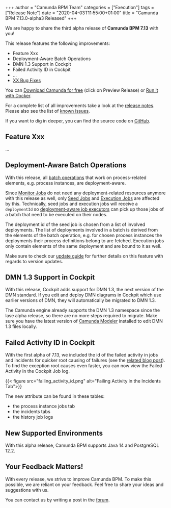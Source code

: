 +++
author = "Camunda BPM Team"
categories = ["Execution"]
tags = ["Release Note"]
date = "2020-04-03T11:55:00+01:00"
title = "Camunda BPM 7.13.0-alpha3 Released"
+++

We are happy to share the third alpha release of **Camunda BPM 7.13** with you!

This release features the following improvements:

- Feature Xxx
- Deployment-Aware Batch Operations
- DMN 1.3 Support in Cockpit
- Failed Activity ID in Cockpit
- ...
- [XX Bug Fixes](https://jira.camunda.com/issues/?jql=issuetype%20%3D%20%22Bug%20Report%22%20AND%20fixVersion%20%3D%207.13.0-alpha3)

You can [Download Camunda for free](https://camunda.com/download/) (click on Preview Release) or [Run it with Docker](https://hub.docker.com/r/camunda/camunda-bpm-platform/).

For a complete list of all improvements take a look at the [release notes](https://jira.camunda.com/secure/ReleaseNote.jspa?projectId=10230&version=15990).
Please also see the list of [known issues](https://jira.camunda.com/issues/?jql=issuetype%20%3D%20%22Bug%20Report%22%20AND%20fixVersion%20%3D%207.13.0%20AND%20status%20!%3D%20Closed%20).

If you want to dig in deeper, you can find the source code on [GitHub](https://github.com/camunda/camunda-bpm-platform/releases/tag/7.13.0-alpha3).

<!--more-->

## Feature Xxx

...

## Deployment-Aware Batch Operations

With this release, all [batch operations](https://docs.camunda.org/manual/latest/user-guide/process-engine/batch-operations) that work on process-related elements, e.g. process instances, are deployment-aware.

Since [Monitor Jobs](https://docs.camunda.org/manual/latest/user-guide/process-engine/batch#monitor-job) do not need any deployment-related resources anymore with this release as well,
only [Seed Jobs](https://docs.camunda.org/manual/latest/user-guide/process-engine/batch#seed-job) and [Execution Jobs](https://docs.camunda.org/manual/latest/user-guide/process-engine/batch#execution-jobs) are affected by this. Technically, seed jobs and execution jobs will receive a `deploymentId` so [deployment-aware job executors](https://docs.camunda.org/manual/latest/user-guide/process-engine/the-job-executor#job-execution-in-heterogeneous-clusters) can pick up those jobs of a batch that need to be executed on their nodes.

The deployment id of the seed job is chosen from a list of involved deployments. The list of deployments involved in a batch is derived from the elements of the batch operation, e.g. for chosen process instances the deployments their process definitions belong to are fetched. Execution jobs only contain elements of the same deployment and are bound to it as well.

Make sure to check our [update guide](https://docs.camunda.org/manual/latest/update/minor/712-to-713#deployment-aware-batch-operations) for further details on this feature with regards to version updates.

## DMN 1.3 Support in Cockpit

With this release, Cockpit adds support for DMN 1.3, the next version of the DMN standard. If you edit and deploy DMN diagrams in Cockpit which use earlier versions of DMN, they will automatically be migrated to DMN 1.3.

The Camunda engine already supports the DMN 1.3 namespace since the lase alpha release, so there are no more steps required to migrate. Make sure you have the latest version of [Camunda Modeler](https://camunda.com/download/modeler/) installed to edit DMN 1.3 files locally.

## Failed Activity ID in Cockpit

With the first alpha of 7.13, we included the id of the failed activity in jobs and incidents for quicker root causing of failures (see the [related blog post](https://blog.camunda.com/post/2020/01/camunda-bpm-7130-alpha1-released/#show-failed-activity-in-jobs-incidents)). To find the exception root causes even faster, you can now view the Failed Activity in the Cockpit Job log.

{{< figure src="failing_activity_id.png" alt="Failing Activity in the Incidents Tab">}}

The new attribute can be found in these tables:

- the process instance jobs tab
- the incidents tabs
- the history job logs

## New Supported Environments

With this alpha release, Camunda BPM supports Java 14 and PostgreSQL 12.2.

## Your Feedback Matters!

With every release, we strive to improve Camunda BPM. To make this possible, we are reliant on your feedback. Feel free to share your ideas and suggestions with us.

You can contact us by writing a post in the [forum](https://forum.camunda.org/).

